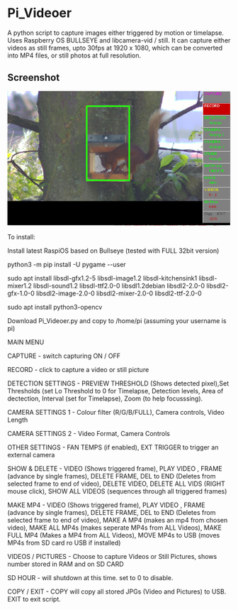 # Pi_Videoer

A python script to capture images either triggered by motion or timelapse. Uses Raspberry OS BULLSEYE and libcamera-vid / still.
It can capture either videos as still frames, upto 30fps at 1920 x 1080, which can be converted into MP4 files, or still photos at full resolution.

## Screenshot

![screenshot](screen001.jpg)

To install:

Install latest RaspiOS based on Bullseye (tested with FULL 32bit version)

python3 -m pip install -U pygame --user

sudo apt install libsdl-gfx1.2-5 libsdl-image1.2 libsdl-kitchensink1 libsdl-mixer1.2 libsdl-sound1.2 libsdl-ttf2.0-0 libsdl1.2debian libsdl2-2.0-0 libsdl2-gfx-1.0-0 libsdl2-image-2.0-0 libsdl2-mixer-2.0-0 libsdl2-ttf-2.0-0

sudo apt install python3-opencv

Download Pi_Videoer.py and copy to /home/pi (assuming your username is pi)

MAIN MENU

CAPTURE - switch capturing ON / OFF

RECORD  - click to capture a video or still picture

DETECTION SETTINGS - PREVIEW THRESHOLD (Shows detected pixel),Set Thresholds (set Lo Threshold to 0 for Timelapse, Detection levels, Area of dectection, Interval (set for Timelapse), Zoom (to help focusssing).

CAMERA SETTINGS 1 - Colour filter (R/G/B/FULL), Camera controls, Video Length

CAMERA SETTINGS 2 - Video Format, Camera Controls

OTHER SETTINGS    - FAN TEMPS (if enabled), EXT TRIGGER to trigger an external camera

SHOW & DELETE     - VIDEO (Shows triggered frame), PLAY VIDEO , FRAME (advance by single frames), DELETE FRAME, DEL to END (Deletes from selected frame to end of video), DELETE VIDEO, DELETE ALL VIDS (RIGHT mouse click), SHOW ALL VIDEOS (sequences through all triggered frames)

MAKE MP4  - VIDEO (Shows triggered frame), PLAY VIDEO , FRAME (advance by single frames), DELETE FRAME, DEL to END (Deletes from selected frame to end of video), MAKE A MP4 (makes an mp4 from chosen video), MAKE ALL MP4s (makes seperate MP4s from ALL Videos), MAKE FULL MP4 (Makes a MP4 from ALL Videos), MOVE MP4s to USB (moves MP4s from SD card ro USB if installed)

VIDEOS / PICTURES - Choose to capture Videos or Still Pictures, shows number stored in RAM and on SD CARD

SD HOUR - will shutdown at this time. set to 0 to disable.

COPY / EXIT - COPY will copy all stored JPGs (Video and Pictures) to USB. EXIT to exit script.
